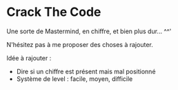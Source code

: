 # Crack The Code
Une sorte de Mastermind, en chiffre, et bien plus dur... ^^'

N'hésitez pas à me proposer des choses à rajouter.

Idée à rajouter :
 - Dire si un chiffre est présent mais mal positionné
 - Système de level : facile, moyen, difficile
